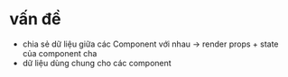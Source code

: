 # vấn đề

- chia sẻ dữ liệu giữa các Component với nhau -> render props + state của component cha
- dữ liệu dùng chung cho các component
